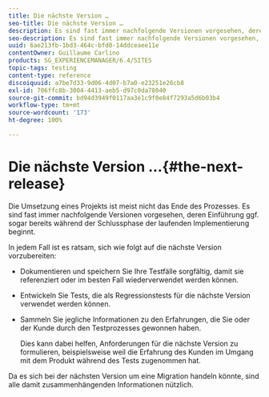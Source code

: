 ```yaml
---
title: Die nächste Version …
seo-title: Die nächste Version …
description: Es sind fast immer nachfolgende Versionen vorgesehen, deren Einführung ggf. sogar bereits während der Schlussphase der laufenden Implementierung beginnt.
seo-description: Es sind fast immer nachfolgende Versionen vorgesehen, deren Einführung ggf. sogar bereits während der Schlussphase der laufenden Implementierung beginnt.
uuid: 6ae213fb-1bd3-464c-bfd0-14ddceaee11e
contentOwner: Guillaume Carlino
products: SG_EXPERIENCEMANAGER/6.4/SITES
topic-tags: testing
content-type: reference
discoiquuid: a7be7d33-9d06-4d07-b7a0-e23251e26cb8
exl-id: 706ffc8b-3004-4413-aeb5-d97c0da78040
source-git-commit: bd94d3949f0117aa3e1c9f0e84f7293a5d6b03b4
workflow-type: tm+mt
source-wordcount: '173'
ht-degree: 100%

---
```


# Die nächste Version …{#the-next-release}

Die Umsetzung eines Projekts ist meist nicht das Ende des Prozesses. Es sind fast immer nachfolgende Versionen vorgesehen, deren Einführung ggf. sogar bereits während der Schlussphase der laufenden Implementierung beginnt.

In jedem Fall ist es ratsam, sich wie folgt auf die nächste Version vorzubereiten:

* Dokumentieren und speichern Sie Ihre Testfälle sorgfältig, damit sie referenziert oder im besten Fall wiederverwendet werden können.
* Entwickeln Sie Tests, die als Regressionstests für die nächste Version verwendet werden können.
* Sammeln Sie jegliche Informationen zu den Erfahrungen, die Sie oder der Kunde durch den Testprozesses gewonnen haben.

   Dies kann dabei helfen, Anforderungen für die nächste Version zu formulieren, beispielsweise weil die Erfahrung des Kunden im Umgang mit dem Produkt während des Tests zugenommen hat.

Da es sich bei der nächsten Version um eine Migration handeln könnte, sind alle damit zusammenhängenden Informationen nützlich.
